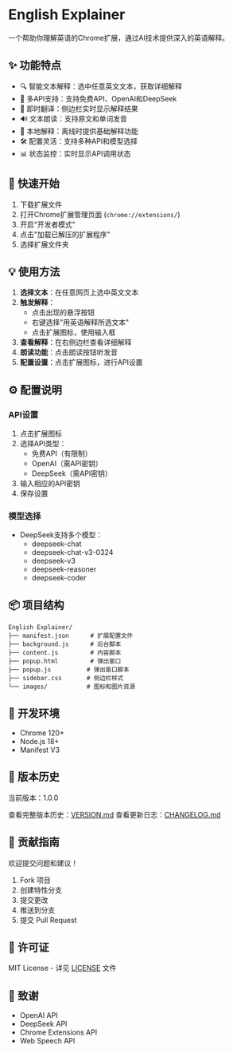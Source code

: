 # English Explainer

一个帮助你理解英语的Chrome扩展，通过AI技术提供深入的英语解释。

## ✨ 功能特点

- 🔍 智能文本解释：选中任意英文文本，获取详细解释
- 🤖 多API支持：支持免费API、OpenAI和DeepSeek
- 🎯 即时翻译：侧边栏实时显示解释结果
- 🔊 文本朗读：支持原文和单词发音
- 📝 本地解释：离线时提供基础解释功能
- 🛠 配置灵活：支持多种API和模型选择
- 📊 状态监控：实时显示API调用状态

## 🚀 快速开始

1. 下载扩展文件
2. 打开Chrome扩展管理页面 (`chrome://extensions/`)
3. 开启"开发者模式"
4. 点击"加载已解压的扩展程序"
5. 选择扩展文件夹

## 💡 使用方法

1. **选择文本**：在任意网页上选中英文文本
2. **触发解释**：
   - 点击出现的悬浮按钮
   - 右键选择"用英语解释所选文本"
   - 点击扩展图标，使用输入框
3. **查看解释**：在右侧边栏查看详细解释
4. **朗读功能**：点击朗读按钮听发音
5. **配置设置**：点击扩展图标，进行API设置

## ⚙️ 配置说明

### API设置
1. 点击扩展图标
2. 选择API类型：
   - 免费API（有限制）
   - OpenAI（需API密钥）
   - DeepSeek（需API密钥）
3. 输入相应的API密钥
4. 保存设置

### 模型选择
- DeepSeek支持多个模型：
  - deepseek-chat
  - deepseek-chat-v3-0324
  - deepseek-v3
  - deepseek-reasoner
  - deepseek-coder

## 📦 项目结构

```
English Explainer/
├── manifest.json      # 扩展配置文件
├── background.js      # 后台脚本
├── content.js         # 内容脚本
├── popup.html         # 弹出窗口
├── popup.js          # 弹出窗口脚本
├── sidebar.css       # 侧边栏样式
└── images/           # 图标和图片资源
```

## 🔧 开发环境

- Chrome 120+
- Node.js 18+
- Manifest V3

## 📝 版本历史

当前版本：1.0.0

查看完整版本历史：[VERSION.md](VERSION.md)
查看更新日志：[CHANGELOG.md](CHANGELOG.md)

## 🤝 贡献指南

欢迎提交问题和建议！

1. Fork 项目
2. 创建特性分支
3. 提交更改
4. 推送到分支
5. 提交 Pull Request

## 📄 许可证

MIT License - 详见 [LICENSE](LICENSE) 文件

## 🙏 致谢

- OpenAI API
- DeepSeek API
- Chrome Extensions API
- Web Speech API





